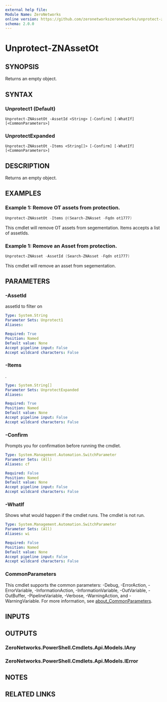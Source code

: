 ```yaml
---
external help file:
Module Name: ZeroNetworks
online version: https://github.com/zeronetworkszeronetworks/unprotect-znassetot
schema: 2.0.0
---
```


# Unprotect-ZNAssetOt

## SYNOPSIS
Returns an empty object.

## SYNTAX

### Unprotect1 (Default)
```
Unprotect-ZNAssetOt -AssetId <String> [-Confirm] [-WhatIf] [<CommonParameters>]
```

### UnprotectExpanded
```
Unprotect-ZNAssetOt -Items <String[]> [-Confirm] [-WhatIf] [<CommonParameters>]
```

## DESCRIPTION
Returns an empty object.

## EXAMPLES

### Example 1: Remove OT assets from protection.
```powershell
Unprotect-ZNAssetOt -Items @(Search-ZNAsset -Fqdn ot1777)

```

This cmdlet will remove OT assets from segementation.
Items accepts a list of assetIds.

### Example 1: Remove an Asset from protection.
```powershell
Unprotect-ZNAsset -AssetId (Search-ZNAsset -Fqdn ot1777)

```

This cmdlet will remove an asset from segementation.

## PARAMETERS

### -AssetId
assetId to filter on

```yaml
Type: System.String
Parameter Sets: Unprotect1
Aliases:

Required: True
Position: Named
Default value: None
Accept pipeline input: False
Accept wildcard characters: False
```

### -Items
.

```yaml
Type: System.String[]
Parameter Sets: UnprotectExpanded
Aliases:

Required: True
Position: Named
Default value: None
Accept pipeline input: False
Accept wildcard characters: False
```

### -Confirm
Prompts you for confirmation before running the cmdlet.

```yaml
Type: System.Management.Automation.SwitchParameter
Parameter Sets: (All)
Aliases: cf

Required: False
Position: Named
Default value: None
Accept pipeline input: False
Accept wildcard characters: False
```

### -WhatIf
Shows what would happen if the cmdlet runs.
The cmdlet is not run.

```yaml
Type: System.Management.Automation.SwitchParameter
Parameter Sets: (All)
Aliases: wi

Required: False
Position: Named
Default value: None
Accept pipeline input: False
Accept wildcard characters: False
```

### CommonParameters
This cmdlet supports the common parameters: -Debug, -ErrorAction, -ErrorVariable, -InformationAction, -InformationVariable, -OutVariable, -OutBuffer, -PipelineVariable, -Verbose, -WarningAction, and -WarningVariable. For more information, see [about_CommonParameters](http://go.microsoft.com/fwlink/?LinkID=113216).

## INPUTS

## OUTPUTS

### ZeroNetworks.PowerShell.Cmdlets.Api.Models.IAny

### ZeroNetworks.PowerShell.Cmdlets.Api.Models.IError

## NOTES

## RELATED LINKS

